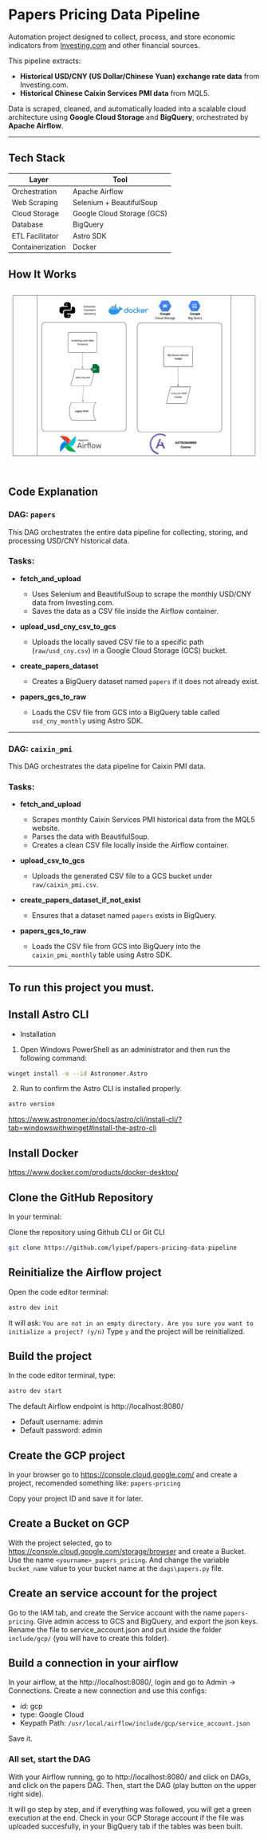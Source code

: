 # Papers Pricing Data Pipeline

Automation project designed to collect, process, and store economic indicators from [Investing.com](https://br.investing.com) and other financial sources.

This pipeline extracts:
- **Historical USD/CNY (US Dollar/Chinese Yuan) exchange rate data** from Investing.com.
- **Historical Chinese Caixin Services PMI data** from MQL5.

Data is scraped, cleaned, and automatically loaded into a scalable cloud architecture using **Google Cloud Storage** and **BigQuery**, orchestrated by **Apache Airflow**.

---


## Tech Stack

| Layer           | Tool                      |
|-----------------|----------------------------|
| Orchestration   | Apache Airflow             |
| Web Scraping    | Selenium + BeautifulSoup   |
| Cloud Storage   | Google Cloud Storage (GCS) |
| Database        | BigQuery                   |
| ETL Facilitator | Astro SDK                  |
| Containerization| Docker                     |

## How It Works

![Diagram](src\scraper\img\fluxo.png)


## Code Explanation

### DAG: `papers`

This DAG orchestrates the entire data pipeline for collecting, storing, and processing USD/CNY historical data.

### Tasks:

- **fetch_and_upload**
  - Uses Selenium and BeautifulSoup to scrape the monthly USD/CNY data from Investing.com.
  - Saves the data as a CSV file inside the Airflow container.

- **upload_usd_cny_csv_to_gcs**
  - Uploads the locally saved CSV file to a specific path (`raw/usd_cny.csv`) in a Google Cloud Storage (GCS) bucket.

- **create_papers_dataset**
  - Creates a BigQuery dataset named `papers` if it does not already exist.

- **papers_gcs_to_raw**
  - Loads the CSV file from GCS into a BigQuery table called `usd_cny_monthly` using Astro SDK.

---

### DAG: `caixin_pmi`

This DAG orchestrates the data pipeline for Caixin PMI data.

### Tasks:

- **fetch_and_upload**
  - Scrapes monthly Caixin Services PMI historical data from the MQL5 website.
  - Parses the data with BeautifulSoup.
  - Creates a clean CSV file locally inside the Airflow container.

- **upload_csv_to_gcs**
  - Uploads the generated CSV file to a GCS bucket under `raw/caixin_pmi.csv`.

- **create_papers_dataset_if_not_exist**
  - Ensures that a dataset named `papers` exists in BigQuery.

- **papers_gcs_to_raw**
  - Loads the CSV file from GCS into BigQuery into the `caixin_pmi_monthly` table using Astro SDK.


---
## To run this project you must.

## Install Astro CLI

- Installation
1. Open Windows PowerShell as an administrator and then run the following command:
```bash
winget install -e --id Astronomer.Astro
```
2. Run to confirm the Astro CLI is installed properly.
```bash
astro version
```
https://www.astronomer.io/docs/astro/cli/install-cli/?tab=windowswithwinget#install-the-astro-cli

## Install Docker
https://www.docker.com/products/docker-desktop/

## Clone the GitHub Repository

In your terminal:

Clone the repository using Github CLI or Git CLI

```bash
git clone https://github.com/lyipef/papers-pricing-data-pipeline
```

## Reinitialize the Airflow project
Open the code editor terminal:
```bash
astro dev init
```
It will ask: ```You are not in an empty directory. Are you sure you want to initialize a project? (y/n)```
Type ```y``` and the project will be reinitialized.


## Build the project
In the code editor terminal, type:

```bash
astro dev start
```
The default Airflow endpoint is http://localhost:8080/

- Default username: admin
- Default password: admin

## Create the GCP project
In your browser go to https://console.cloud.google.com/ and create a project, recomended something like:  ```papers-pricing```

Copy your project ID and save it for later.

## Create a Bucket on GCP

With the project selected, go to https://console.cloud.google.com/storage/browser and create a Bucket.
Use the name ```<yourname>_papers_pricing```.
And change the variable ```bucket_name``` value to your bucket name at the ```dags\papers.py``` file.

## Create an service account for the project

Go to the IAM tab, and create the Service account with the name ```papers-pricing```.
Give admin access to GCS and BigQuery, and export the json keys. Rename the file to service_account.json and put inside the folder ```include/gcp/``` (you will have to create this folder).

## Build a connection in your airflow

In your airflow, at the http://localhost:8080/, login and go to Admin → Connections.
Create a new connection and use this configs:
- id: gcp
- type: Google Cloud
- Keypath Path: `/usr/local/airflow/include/gcp/service_account.json`

Save it.

### All set, start the DAG

With your Airflow running, go to http://localhost:8080/ and click on DAGs, and click on the papers DAG.
Then, start the DAG (play button on the upper right side).

It will go step by step, and if everything was followed, you will get a green execution at the end.
Check in your GCP Storage account if the file was uploaded succesfully, in your BigQuery tab if the tables was been built.
